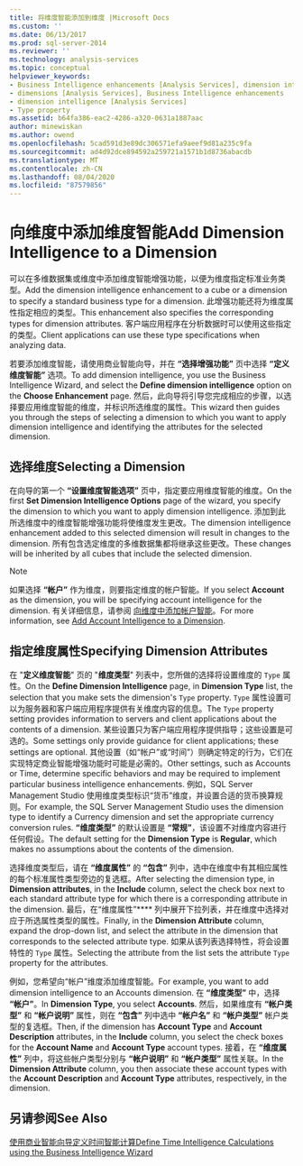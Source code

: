 ```yaml
---
title: 将维度智能添加到维度 |Microsoft Docs
ms.custom: ''
ms.date: 06/13/2017
ms.prod: sql-server-2014
ms.reviewer: ''
ms.technology: analysis-services
ms.topic: conceptual
helpviewer_keywords:
- Business Intelligence enhancements [Analysis Services], dimension intelligence
- dimensions [Analysis Services], Business Intelligence enhancements
- dimension intelligence [Analysis Services]
- Type property
ms.assetid: b64fa386-eac2-4286-a320-0631a1887aac
author: minewiskan
ms.author: owend
ms.openlocfilehash: 5cad591d3e89dc306571efa9aeef9d81a235c9fa
ms.sourcegitcommit: ad4d92dce894592a259721a1571b1d8736abacdb
ms.translationtype: MT
ms.contentlocale: zh-CN
ms.lasthandoff: 08/04/2020
ms.locfileid: "87579856"
---
```

# <a name="add-dimension-intelligence-to-a-dimension"></a><span data-ttu-id="436ca-102">向维度中添加维度智能</span><span class="sxs-lookup"><span data-stu-id="436ca-102">Add Dimension Intelligence to a Dimension</span></span>
  <span data-ttu-id="436ca-103">可以在多维数据集或维度中添加维度智能增强功能，以便为维度指定标准业务类型。</span><span class="sxs-lookup"><span data-stu-id="436ca-103">Add the dimension intelligence enhancement to a cube or a dimension to specify a standard business type for a dimension.</span></span> <span data-ttu-id="436ca-104">此增强功能还将为维度属性指定相应的类型。</span><span class="sxs-lookup"><span data-stu-id="436ca-104">This enhancement also specifies the corresponding types for dimension attributes.</span></span> <span data-ttu-id="436ca-105">客户端应用程序在分析数据时可以使用这些指定的类型。</span><span class="sxs-lookup"><span data-stu-id="436ca-105">Client applications can use these type specifications when analyzing data.</span></span>  
  
 <span data-ttu-id="436ca-106">若要添加维度智能，请使用商业智能向导，并在 **“选择增强功能”** 页中选择 **“定义维度智能”** 选项。</span><span class="sxs-lookup"><span data-stu-id="436ca-106">To add dimension intelligence, you use the Business Intelligence Wizard, and select the **Define dimension intelligence** option on the **Choose Enhancement** page.</span></span> <span data-ttu-id="436ca-107">然后，此向导将引导您完成相应的步骤，以选择要应用维度智能的维度，并标识所选维度的属性。</span><span class="sxs-lookup"><span data-stu-id="436ca-107">This wizard then guides you through the steps of selecting a dimension to which you want to apply dimension intelligence and identifying the attributes for the selected dimension.</span></span>  
  
## <a name="selecting-a-dimension"></a><span data-ttu-id="436ca-108">选择维度</span><span class="sxs-lookup"><span data-stu-id="436ca-108">Selecting a Dimension</span></span>  
 <span data-ttu-id="436ca-109">在向导的第一个 **“设置维度智能选项”** 页中，指定要应用维度智能的维度。</span><span class="sxs-lookup"><span data-stu-id="436ca-109">On the first **Set Dimension Intelligence Options** page of the wizard, you specify the dimension to which you want to apply dimension intelligence.</span></span> <span data-ttu-id="436ca-110">添加到此所选维度中的维度智能增强功能将使维度发生更改。</span><span class="sxs-lookup"><span data-stu-id="436ca-110">The dimension intelligence enhancement added to this selected dimension will result in changes to the dimension.</span></span> <span data-ttu-id="436ca-111">所有包含选定维度的多维数据集都将继承这些更改。</span><span class="sxs-lookup"><span data-stu-id="436ca-111">These changes will be inherited by all cubes that include the selected dimension.</span></span>  
  
> [!NOTE]  
>  <span data-ttu-id="436ca-112">如果选择 **“帐户”** 作为维度，则要指定维度的帐户智能。</span><span class="sxs-lookup"><span data-stu-id="436ca-112">If you select **Account** as the dimension, you will be specifying account intelligence for the dimension.</span></span> <span data-ttu-id="436ca-113">有关详细信息，请参阅 [向维度中添加帐户智能](bi-wizard-add-account-intelligence-to-a-dimension.md)。</span><span class="sxs-lookup"><span data-stu-id="436ca-113">For more information, see [Add Account Intelligence to a Dimension](bi-wizard-add-account-intelligence-to-a-dimension.md).</span></span>  
  
## <a name="specifying-dimension-attributes"></a><span data-ttu-id="436ca-114">指定维度属性</span><span class="sxs-lookup"><span data-stu-id="436ca-114">Specifying Dimension Attributes</span></span>  
 <span data-ttu-id="436ca-115">在 "**定义维度智能**" 页的 "**维度类型**" 列表中，您所做的选择将设置维度的 `Type` 属性。</span><span class="sxs-lookup"><span data-stu-id="436ca-115">On the **Define Dimension Intelligence** page, in **Dimension Type** list, the selection that you make sets the dimension's `Type` property.</span></span> <span data-ttu-id="436ca-116">`Type` 属性设置可以为服务器和客户端应用程序提供有关维度内容的信息。</span><span class="sxs-lookup"><span data-stu-id="436ca-116">The `Type` property setting provides information to servers and client applications about the contents of a dimension.</span></span> <span data-ttu-id="436ca-117">某些设置只为客户端应用程序提供指导；这些设置是可选的。</span><span class="sxs-lookup"><span data-stu-id="436ca-117">Some settings only provide guidance for client applications; these settings are optional.</span></span> <span data-ttu-id="436ca-118">其他设置（如“帐户”或“时间”）则确定特定的行为，它们在实现特定商业智能增强功能时可能是必需的。</span><span class="sxs-lookup"><span data-stu-id="436ca-118">Other settings, such as Accounts or Time, determine specific behaviors and may be required to implement particular business intelligence enhancements.</span></span> <span data-ttu-id="436ca-119">例如，SQL Server Management Studio 使用维度类型标识“货币”维度，并设置合适的货币换算规则。</span><span class="sxs-lookup"><span data-stu-id="436ca-119">For example, the SQL Server Management Studio uses the dimension type to identify a Currency dimension and set the appropriate currency conversion rules.</span></span> <span data-ttu-id="436ca-120">**“维度类型”** 的默认设置是 **“常规”**，该设置不对维度内容进行任何假设。</span><span class="sxs-lookup"><span data-stu-id="436ca-120">The default setting for the **Dimension Type** is **Regular**, which makes no assumptions about the contents of the dimension.</span></span>  
  
 <span data-ttu-id="436ca-121">选择维度类型后，请在 **“维度属性”** 的 **“包含”** 列中，选中在维度中有其相应属性的每个标准属性类型旁边的复选框。</span><span class="sxs-lookup"><span data-stu-id="436ca-121">After selecting the dimension type, in **Dimension attributes**, in the **Include** column, select the check box next to each standard attribute type for which there is a corresponding attribute in the dimension.</span></span> <span data-ttu-id="436ca-122">最后，在“维度属性”\*\*\*\* 列中展开下拉列表，并在维度中选择对应于所选属性类型的属性。</span><span class="sxs-lookup"><span data-stu-id="436ca-122">Finally, in the **Dimension Attribute** column, expand the drop-down list, and select the attribute in the dimension that corresponds to the selected attribute type.</span></span> <span data-ttu-id="436ca-123">如果从该列表选择特性，将会设置特性的 `Type` 属性。</span><span class="sxs-lookup"><span data-stu-id="436ca-123">Selecting the attribute from the list sets the attribute `Type` property for the attributes.</span></span>  
  
 <span data-ttu-id="436ca-124">例如，您希望向“帐户”维度添加维度智能。</span><span class="sxs-lookup"><span data-stu-id="436ca-124">For example, you want to add dimension intelligence to an Accounts dimension.</span></span> <span data-ttu-id="436ca-125">在 **“维度类型”** 中，选择 **“帐户”**。</span><span class="sxs-lookup"><span data-stu-id="436ca-125">In **Dimension Type**, you select **Accounts**.</span></span> <span data-ttu-id="436ca-126">然后，如果维度有 **“帐户类型”** 和 **“帐户说明”** 属性，则在 **“包含”** 列中选中 **“帐户名”** 和 **“帐户类型”** 帐户类型的复选框。</span><span class="sxs-lookup"><span data-stu-id="436ca-126">Then, if the dimension has **Account Type** and **Account Description** attributes, in the **Include** column, you select the check boxes for the **Account Name** and **Account Type** account types.</span></span> <span data-ttu-id="436ca-127">接着，在 **“维度属性”** 列中，将这些帐户类型分别与 **“帐户说明”** 和 **“帐户类型”** 属性关联。</span><span class="sxs-lookup"><span data-stu-id="436ca-127">In the **Dimension Attribute** column, you then associate these account types with the **Account Description** and **Account Type** attributes, respectively, in the dimension.</span></span>  
  
## <a name="see-also"></a><span data-ttu-id="436ca-128">另请参阅</span><span class="sxs-lookup"><span data-stu-id="436ca-128">See Also</span></span>  
 [<span data-ttu-id="436ca-129">使用商业智能向导定义时间智能计算</span><span class="sxs-lookup"><span data-stu-id="436ca-129">Define Time Intelligence Calculations using the Business Intelligence Wizard</span></span>](define-time-intelligence-calculations-using-the-business-intelligence-wizard.md)  
  
  

